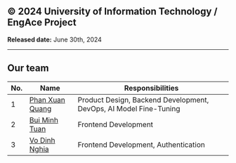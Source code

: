**© 2024 University of Information Technology / EngAce Project** 
------------ 
**Released date:** June 30th, 2024
____________________________
## Our team
| No. | Name | Responsibilities |
| --- | --- | --- |
| 1 | [Phan Xuan Quang](https://github.com/phanxuanquang "Phan Xuân Quang") | Product Design, Backend Development, DevOps, AI Model Fine-Tuning|
| 2 | [Bui Minh Tuan](https://github.com/tuan20520342 "Bùi Minh Tuấn") | Frontend Development |
| 3 | [Vo Dinh Nghia](https://github.com/nghia0111 "Võ Đình Nghĩa") | Frontend Development, Authentication |
